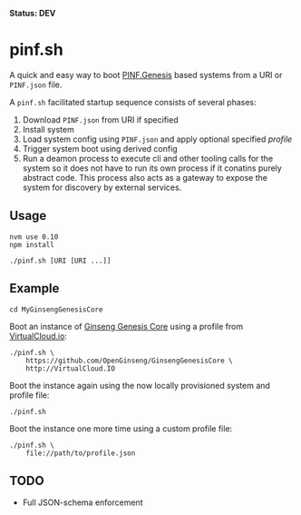 **Status: DEV**

pinf.sh
=======

A quick and easy way to boot [PINF.Genesis](https://github.com/pinf/genesis.pinf.org) based systems from a URI or `PINF.json` file.

A `pinf.sh` facilitated startup sequence consists of several phases:

  1) Download `PINF.json` from URI if specified
  2) Install system
  3) Load system config using `PINF.json` and apply optional specified *profile*
  4) Trigger system boot using derived config
  5) Run a deamon process to execute cli and other tooling calls for the system so it does not have to run its own process if it conatins purely abstract code. This process also acts as a gateway to expose the system for discovery by external services.


Usage
-----

	nvm use 0.10
	npm install

	./pinf.sh [URI [URI ...]]


Example
-------

	cd MyGinsengGenesisCore

Boot an instance of [Ginseng Genesis Core](https://github.com/OpenGinseng/GinsengGenesisCore) using a profile from [VirtualCloud.io](http://VirtualCloud.io):

	./pinf.sh \
		https://github.com/OpenGinseng/GinsengGenesisCore \
		http://VirtualCloud.IO

Boot the instance again using the now locally provisioned system and profile file:

	./pinf.sh

Boot the instance one more time using a custom profile file:

	./pinf.sh \
		file://path/to/profile.json


TODO
----

  * Full JSON-schema enforcement

